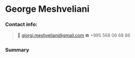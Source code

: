 # **George Meshveliani**

### **Contact info:**

> :email: giorgi.meshveliani@gmail.com 
> :telephone: +995 568 06 68 86

### **Summary**